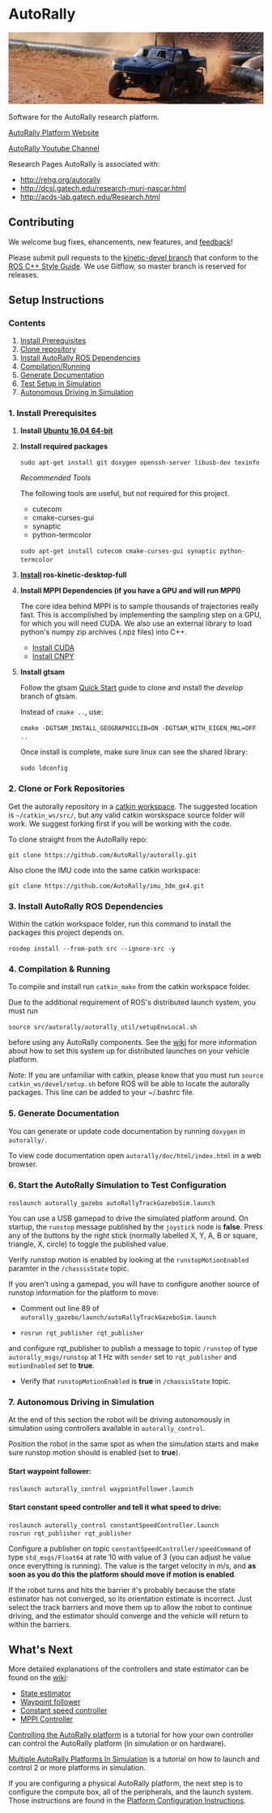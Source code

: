 # AutoRally

![alt text](doc/autorally_repo.jpg "Platform image")

Software for the AutoRally research platform.

[AutoRally Platform Website](http://autorally.github.io)

[AutoRally Youtube Channel](https://www.youtube.com/channel/UCSt0P1uqi4zU5RX2DZC_Qvg)

Research Pages AutoRally is associated with:
  * http://rehg.org/autorally
  * http://dcsl.gatech.edu/research-muri-nascar.html
  * http://acds-lab.gatech.edu/Research.html

## Contributing

We welcome bug fixes, ehancements, new features, and [feedback](https://github.com/AutoRally/autorally/issues)!

Please submit pull requests to the [kinetic-devel branch](https://github.com/AutoRally/autorally/pull/new/kinetic-devel) that conform to the [ROS C++ Style Guide](http://wiki.ros.org/CppStyleGuide). We use Gitflow, so master branch is reserved for releases.

## Setup Instructions

### Contents
1. [Install Prerequisites](#1-install-prerequisites)
2. [Clone repository](#2-clone-or-fork-repositories)
3. [Install AutoRally ROS Dependencies](#3-install-autorally-ros-dependencies)
4. [Compilation/Running](#4-compilation-running)
5. [Generate Documentation](#5-generate-documentation)
6. [Test Setup in Simulation](#6-test-setup-in-simulation)
7. [Autonomous Driving in Simulation](#7-autonomous-driving-in-simulation)

### 1. Install Prerequisites
1. __Install [Ubuntu 16.04 64-bit](http://www.ubuntu.com)__
2. __Install required packages__

   ```sudo apt-get install git doxygen openssh-server libusb-dev texinfo```

   _Recommended Tools_

   The following tools are useful, but not required for this project.
   * cutecom
   * cmake-curses-gui
   * synaptic
   * python-termcolor
   
   ```sudo apt-get install cutecom cmake-curses-gui synaptic python-termcolor```

3. __[Install](http://www.ros.org/install/) ros-kinetic-desktop-full__

4. __Install MPPI Dependencies (if you have a GPU and will run MPPI)__

    The core idea behind MPPI is to sample thousands of trajectories really fast. This is accomplished by implementing the sampling step on a GPU, for which you will need CUDA. We also use an external library to load python's numpy zip archives (.npz files) into C++.

    * [Install CUDA](https://developer.nvidia.com/cuda-downloads)
    * [Install CNPY](https://github.com/rogersce/cnpy)

5. __Install gtsam__


   Follow the gtsam [Quick Start](https://bitbucket.org/gtborg/gtsam/) guide to clone and install the _develop_ branch of gtsam.

   Instead of `cmake ..`, use:

   ```cmake -DGTSAM_INSTALL_GEOGRAPHICLIB=ON -DGTSAM_WITH_EIGEN_MKL=OFF ..```

   Once install is complete, make sure linux can see the shared library:

   ```sudo ldconfig```

### 2. Clone or Fork Repositories

Get the autorally repository in a [catkin workspace](http://wiki.ros.org/catkin/workspaces). The suggested location is `~/catkin_ws/src/`, but any valid catkin worskspace source folder will work. We suggest forking first if you will be working with the code.


To clone straight from the AutoRally repo:

    git clone https://github.com/AutoRally/autorally.git

Also clone the IMU code into the same catkin workspace:

    git clone https://github.com/AutoRally/imu_3dm_gx4.git

### 3. Install AutoRally ROS Dependencies

Within the catkin workspace folder, run this command to install the packages this project depends on.

```rosdep install --from-path src --ignore-src -y```

### 4. Compilation & Running

To compile and install run `catkin_make` from the catkin workspace folder.

Due to the additional requirement of ROS's distributed launch system, you must run

`source src/autorally/autorally_util/setupEnvLocal.sh`

before using any AutoRally components. See the [wiki](https://github.com/AutoRally/autorally/wiki) for more information about how to set this system up for distributed launches on your vehicle platform.

_Note:_ If you are unfamiliar with catkin, please know that you must run `source catkin_ws/devel/setup.sh` before ROS will be able to locate the autorally packages. This line can be added to your ~/.bashrc file.

### 5. Generate Documentation

You can generate or update code documentation by running `doxygen` in `autorally/`.

To view code documentation open `autorally/doc/html/index.html` in a web browser.

### 6. Start the AutoRally Simulation to Test Configuration

```roslaunch autorally_gazebo autoRallyTrackGazeboSim.launch```

You can use a USB gamepad to drive the simulated platform around. On startup, the `runstop` message published by the `joystick` node is **false**. Press any of the buttons by the right stick (normally labelled X, Y, A, B or square, triangle, X, circle) to toggle the published value.

Verify runstop motion is enabled by looking at the `runstopMotionEnabled` paramter in the `/chassisState` topic.

If you aren't using a gamepad, you will have to configure another source of runstop information for the platform to move:

- Comment out line 89 of `autorally_gazebo/launch/autoRallyTrackGazeboSim.launch`

- ```rosrun rqt_publisher rqt_publisher```

and configure rqt_publisher to publish a message to topic `/runstop` of type `autorally_msgs/runstop` at 1 Hz with `sender` set to `rqt_publisher` and  `motionEnabled` set to **true**.

- Verify that `runstopMotionEnabled` is **true** in `/chassisState` topic.

### 7. Autonomous Driving in Simulation

At the end of this section the robot will be driving autonomously in simulation using controllers available in `autorally_control`.

Position the robot in the same spot as when the simulation starts and make sure runstop motion should is enabled (set to **true**).

#### Start waypoint follower:

    roslaunch autorally_control waypointFollower.launch

#### Start constant speed controller and tell it what speed to drive:

    roslaunch autorally_control constantSpeedController.launch
    rosrun rqt_publisher rqt_publisher

Configure a publisher on topic `constantSpeedController/speedCommand` of type `std_msgs/Float64` at rate 10 with value of 3 (you can adjust he value once everything is running). The value is the target velocity in m/s, and **as soon as you do this the platform should move if motion is enabled**.

If the robot turns and hits the barrier it's probably because the state estimator has not converged, so its orientation estimate is incorrect. Just select the track barriers and move them up to allow the robot to continue driving, and the estimator should converge and the vehicle will return to within the barriers.

## What's Next

More detailed explanations of the controllers and state estimator can be found on the [wiki](https://github.com/AutoRally/autorally/wiki):
* [State estimator](https://github.com/AutoRally/autorally/wiki/State%20Estimator)
* [Waypoint follower](https://github.com/AutoRally/autorally/wiki/Waypoint%20Following)
* [Constant speed controller](https://github.com/AutoRally/autorally/wiki/Constant%20Speed)
* [MPPI Controller](https://github.com/AutoRally/autorally/wiki/Model-Predictive-Path-Integral-Controller-(MPPI))

[Controlling the AutoRally platform](https://github.com/AutoRally/autorally/wiki/Controlling%20the%20AutoRally%20Platform) is a tutorial for how your own controller can control the AutoRally platform (in simulation or on hardware).

[Multiple AutoRally Platforms In Simulation](https://github.com/AutoRally/autorally/wiki/Running-Multiple-Vehicles-In-Simulation-(Gazebo)) is a tutorial on how to launch and control 2 or more platforms in simulation.

If you are configuring a physical AutoRally platform, the next step is to configure the compute box, all of the peripherals, and the launch system. Those instructions are found in the [Platform Configuration Instructions](https://github.com/AutoRally/autorally/wiki/Platform%20Configuration%20Instructions).

